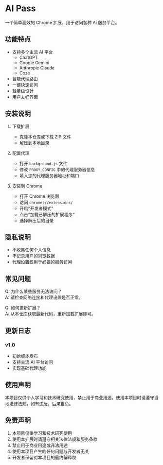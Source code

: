 # AI Pass

一个简单高效的 Chrome 扩展，用于访问各种 AI 服务平台。

## 功能特点

- 支持多个主流 AI 平台
  - ChatGPT
  - Google Gemini
  - Anthropic Claude
  - Coze
- 智能代理路由
- 一键快速访问
- 轻量级设计
- 用户友好界面

## 安装说明

1. 下载扩展
   - 克隆本仓库或下载 ZIP 文件
   - 解压到本地目录

2. 配置代理
   - 打开 `background.js` 文件
   - 修改 `PROXY_CONFIG` 中的代理服务器信息
   - 填入您的代理服务器地址和端口

3. 安装到 Chrome
   - 打开 Chrome 浏览器
   - 访问 `chrome://extensions/`
   - 开启"开发者模式"
   - 点击"加载已解压的扩展程序"
   - 选择解压后的目录

## 隐私说明

- 不收集任何个人信息
- 不记录用户的浏览数据
- 代理设置仅用于必要的服务访问

## 常见问题

Q: 为什么某些服务无法访问？  
A: 请检查网络连接和代理设置是否正常。

Q: 如何更新扩展？  
A: 从本仓库获取最新代码，重新加载扩展即可。

## 更新日志

### v1.0

- 初始版本发布
- 支持主流 AI 平台访问
- 实现基础代理功能

## 使用声明

本项目仅供个人学习和技术研究使用，禁止用于商业用途。使用本项目时请遵守当地法律法规，如有违反，后果自负。

## 免责声明

1. 本项目仅供学习和技术研究使用
2. 使用本扩展时请遵守相关法律法规和服务条款
3. 禁止用于商业用途或非法用途
4. 使用本项目产生的任何问题与开发者无关
5. 开发者保留对本项目的最终解释权
